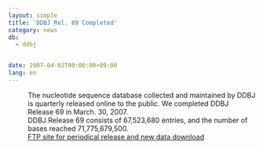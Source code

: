 ```yaml
---
layout: simple
title: 'DDBJ Rel. 69 Completed'
category: news
db:
  - ddbj


date: 2007-04-02T00:00:00+09:00
lang: en
---
```


<dd>The nucleotide sequence database collected and maintained by DDBJ is quarterly released online to the public. We completed DDBJ Release 69 in March. 30, 2007.<br>DDBJ Release 69 consists of 67,523,680 entries, and the number of bases reached 71,775,679,500.
<dd><a href="/services/index-e.html ">FTP site for periodical release and new data download</a></dd>
</dd>
